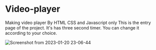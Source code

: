 # Video-player
Making video player By HTML CSS and Javascript only
This is the entry page of the project. It's has three second timer. You can change it according to your choice.

![Screenshot from 2023-01-20 23-06-44](https://user-images.githubusercontent.com/120950089/213779486-eebd2d8d-4027-44bc-bc60-b12231144d69.png)


